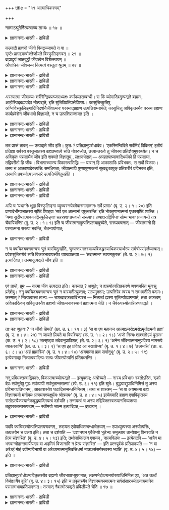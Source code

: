 +++
title = "११ आत्माधिकरणम्"

+++

नात्माऽश्रुतेर्नित्यत्वाच्च ताभ्यः ॥ १७ ॥  
<details><summary>ज्ञानानन्द-भारती - द्राविडी</summary>

नात्माअच्रुदेर्नित्यत्वाच्च ताप्य: ॥ १७ ॥
</details>

कल्पादौ ब्रह्मणो जीवो वियद्वज्जायते न वा ॥  
सृष्टेः प्रागद्वयत्वोक्तेर्जायते विस्फुलिङ्गवत् ॥ २१ ॥  
ब्रह्माद्वयं जातबुद्धौ जीवत्वेन विशेत्स्वयम् ॥  
औपाधिकं जीवजन्म नित्यत्वं वस्तुतः श्रुतम् ॥ २२ ॥  
<details><summary>ज्ञानानन्द-भारती - द्राविडी</summary>

--वैयासिग न्यायमाला
</details>

<details><summary>ज्ञानानन्द-भारती - द्राविडी</summary>

कल्बत्तिऩ् आरम्बत्तिल् पिरह्मत्तिऩिडमिरुन्दु आगासम् पोल, जीवऩ् उण्डागिऱाऩा, इल्लैया? स्रुष् टिक्कु मुऩ्ऩाल् (पिरह्मत्तिऱ्कु) इरण्डावदऱ्ऱदऩ्मै सॊल्लियिरुप्पदाल्, (जीवऩ्) उण्डागिऱाऩ्, तीप्पॊऱिबोल।
</details>

<details><summary>ज्ञानानन्द-भारती - द्राविडी</summary>

पिरह्मम् इरण्डावदऱ्ऱदु ताऩ्। (आऩाल्) स्रुष्टि क्कप्पट्टिरुक्कुम् पुत्तियिल् जीवत्तऩ्मैयुडऩ् ताऩे पुगुन्दुगॊळ्गिऱदु। (आगैयाल्) जीवऩुक्कु उत्पत्ति ऎऩ्बदु उबादियैक् कॊण्डुम्, नित्यत् तऩ्मै वास्तव मागवुम् सॊल्लप्पडुगिऱदु।
</details>

अस्त्यात्मा जीवाख्यः शरीरेन्द्रियपञ्जराध्यक्षः कर्मफलसम्बन्धी। स किं व्योमादिवदुत्पद्यते ब्रह्मणः, आहोस्विद्ब्रह्मवदेव नोत्पद्यते, इति श्रुतिविप्रतिपत्तेर्विशयः। कासुचिच्छ्रुतिषु अग्निविस्फुलिङ्गादिनिदर्शनैर्जीवात्मनः परस्माद्ब्रह्मण उत्पत्तिराम्नायते; कासुचित्तु अविकृतस्यैव परस्य ब्रह्मणः कार्यप्रवेशेन जीवभावो विज्ञायते, न च उत्पत्तिराम्नायत इति ।

<details><summary>ज्ञानानन्द-भारती - द्राविडी</summary>

(सिरुष्टियिऩ् आदियिल् आगासम् मुदलियवैगळ् उण्डावदुबोल् जीवऩुम् उण्डागिऱाऩा अल्लदु नित्यऩा ऎऩ्ऱु सन्देहम्। सिल सुरुदिगळिल् जीवऩुक्कु उत्पत्ति सॊल्लियिरुप्पदालुम्, सिल इडत्तिल् उत्पत्ति सॊल्लामल् पिरह्ममे जीवऩाग आऩदाग सॊल्लियि रुप्पदालुम् सन्देहम् एऱ्पडुगिऱदु। सिरुष्टिक्कु मुऩ्ऩाल् पिरह्मम् ऒऩ्ऱे इरुन्ददु। वेऱॊऩ्ऱु मिल्लै ऎऩ्ऱु सॊल्लियिरुप्पदालुम्, पिरह्मम् ऒऩ्ऱै अऱिन्दाल् ऎल्लाम् अऱिन्ददाग आगुम् ऎऩ्ऱु सॊल्लियिरुप्पदालुम् जीवऩुम् पिरह्मत्तिलिरुन्दु उण्डाऩदु नित्यऩिल्लै पॆरिय नॆरुप्पिलिरुन्दु सिऱिय नॆरुप्पु उण्डावदुबोल् पिरह्मत्तिलिरुन्दु जीवऩ् उण्डागिऱाऩ् ऎऩ्ऱु पूर्वबक्षम्।
</details>

<details><summary>ज्ञानानन्द-भारती - द्राविडी</summary>

पिरह्ममे ऒरुविद माऱुदलुमिल्लामल् पुत्तियिल् पिरवेसित्तु जीवऩाग आऩदाग सॊल्लियिरुप्पदाल् सिरुष्टिक्कु मुऩ्ऩाल् पिरह्मम् ऒऩ्ऱे इरुन्ददु ऎऩ्बदऱ्कुम् पिरदिक्ञैक्कुम् विरोदमिल्लै। जीवऩ् पिरह्मत्तैक् काट्टिलुम् वेऱल्ल। आगैयाल् जीवऩ् नित्यऩ्। जीवऩुक्कु उत्पत्ति नासङ्गळ् किडैयादु ऎऩ्ऱुम् सुरुदि कूऱुगिऱदु। उबादिगळिऩ् उत्पत्ति नासङ्गळैक् कॊण्डु सिल सुरुदिगळ् जीवऩुक्कु उत्पत्ति नासङ्गळैक् कूऱुगिऩ्ऱऩ। आगैयाल् जीव स्वरूबम् नित्यम्)।
</details>

<details><summary>ज्ञानानन्द-भारती - द्राविडी</summary>

सरीरम् इन्दिरियङ्गळ् सेर्न्द कूट्टिऱ्कु अत्यक्षऩाय् (ताऩ् सॆय्युम्) कर्माक्कळिऩ् पलऩुडऩ् सम्बन्दप्पडुबवऩाय् जीवऩ् ऎऩ्ऱ पॆयरुळ्ळ आत्मा इरुक्किऱदु। अवऩ्, आगासम् मुदलियदैप् पोल पिरह्मत्तिलिरुन्दु उण्डागिऱाऩा? अल्लदु पिरह्मत्तैप्पोलवे उण्डावदिल्लैया? ऎऩ्ऱु सुरुदिग ळुक्कुळ् वित्तियासम् इरुप्पदाल् सन्देहम्। सिल सुरुदिगळिल्, नॆरुप्पुप्पॊऱि मुदलाऩ तिरुष्टान् दङ्गळिऩाल्, परबिरह्मत्तिलिरुन्दु जीवात्मावुक्कु उत्पत्ति सॊल्लप्पडुगिऱदु; सिलवैगळिलो, विगारम् अडैयाद परबिरह्मत्तिऱ्के कार्यत्तिल् पुगुवदाल् जीवत्तऩ्मै अऱियप्पडुगिऱदु। उत्पत्तियुम् सॊल्लप् पडविल्लै ऎऩ्ऱु।
</details>

तत्र प्राप्तं तावत् — उत्पद्यते जीव इति। कुतः ? प्रतिज्ञानुपरोधादेव। ‘एकस्मिन्विदिते सर्वमिदं विदितम्’ इतीयं प्रतिज्ञा सर्वस्य वस्तुजातस्य ब्रह्मप्रभवत्वे सति नोपरुध्येत, तत्त्वान्तरत्वे तु जीवस्य प्रतिज्ञेयमुपरुध्येत। न च अविकृतः परमात्मैव जीव इति शक्यते विज्ञातुम् , लक्षणभेदात् — अपहतपाप्मत्वादिधर्मको हि परमात्मा, तद्विपरीतो हि जीवः। विभागाच्चास्य विकारत्वसिद्धिः — यावान् हि आकाशादिः प्रविभक्तः, स सर्वो विकारः। तस्य च आकाशादेरुत्पत्तिः समधिगता; जीवात्मापि पुण्यापुण्यकर्मा सुखदुःखयुक् प्रतिशरीरं प्रविभक्त इति, तस्यापि प्रपञ्चोत्पत्त्यवसरे उत्पत्तिर्भवितुमर्हति ।

<details><summary>ज्ञानानन्द-भारती - द्राविडी</summary>

पूर्बवक्षम्: अप्पडियिरुक्कैयिल्, जीवऩ् उण्डागिऱाऩ् ऎऩ्ऱु एऱ्पडुगिऱदु ऎदिऩाल्? पिरदिक्ञै ऒत्तुप् पोवदऱ्कागवे, “ऒऩ्ऱु अऱियप्पट्टाल् इदु ऎल्लाम् अऱियप्पट्टदागुम्” ऎऩ्ऱ इन्द पिरदिक्ञै ऎल्ला वस्तु समूहत्तिऱ्कुम् पिरह्मत्तिलिरुन्दु - उण्डागुम् तऩ्मै इरुन्ददेयाऩाल्, पादिक्कप्पडादु ; जीवऩ् वेऱु तत्वमायिरुन्दालो, इन्द पिरदिक्ञै पादिक्कप्पडुम्।
</details>

<details><summary>ज्ञानानन्द-भारती - द्राविडी</summary>

विगारमडैयाद परमात्मावे जीवऩ् ऎऩ्ऱु अऱिन्दु कॊळ्ळ मुडियादु, लक्षणत्तिल् पेदमिरुप् पदाल् पाबमऱ्ऱ तऩ्मै मुदलिय तर्मङ्गळै युडैयदु अल्लवा परमात्मा; अदऱ्कु नेर्माऱायिरुप्पदु अल्लवा? जीवऩ्।
</details>

<details><summary>ज्ञानानन्द-भारती - द्राविडी</summary>

पिरिवु इरुप्पदालुम् इवऩुक्कु विगारत्तऩ्मै (उण्डागिऱ तऩ्मै) सित्तिक्किऱदु। आगासम् मुदलाऩदु ऎदॆल्लाम् पिरिवुळ्ळदायिरुक्किऱदो अदु ऎल्लाम् विगारम् अन्द आगासम् मुदलाऩदिऱ्को उत्पत्ति अऱियप्पडुगिऱदु, जीवात्मावुम् पुण्णिय पाब कर्माक् कळैयुडैयवऩ्, सुग तुक्कङ्गळुळ्ळवऩ्, ऒव्वॊरु सरीरत्तिलुम् पिरिन्दु इरुप्पवऩ् ऎऩ्बदिऩाल् अवऩुक्कुम् पिरबञ्जत्तिऩ् उत्पत्ति समयत्तिल् उत्पत्ति इरुक्कवेण्डियदु न्यायम्।
</details>

अपि च ‘यथाग्नेः क्षुद्रा विस्फुलिङ्गा व्युच्चरन्त्येवमेवास्मादात्मनः सर्वे प्राणाः’ (बृ. उ. २। १। २०) इति प्राणादेर्भोग्यजातस्य सृष्टिं शिष्ट्वा ‘सर्व एत आत्मानो व्युच्चरन्ति’ इति भोक्तॄणामात्मनां पृथक्सृष्टिं शास्ति । ‘यथा सुदीप्तात्पावकाद्विस्फुलिङ्गाः सहस्रशः प्रभवन्ते सरूपाः। तथाक्षराद्विविधाः सोम्य भावाः प्रजायन्ते तत्र चैवापियन्ति’ (मु. उ. २। १। १) इति च जीवात्मनामुत्पत्तिप्रलयावुच्येते, सरूपवचनात् — जीवात्मानो हि परमात्मना सरूपा भवन्ति, चैतन्ययोगात्;

<details><summary>ज्ञानानन्द-भारती - द्राविडी</summary>

मेलुम्, "अक्ऩियिलिरुन्दु सिऱिय पॊऱिगळ् ऎव्विदम्) वॆळिक्किळम्बुगिऩ्ऱऩवो, अप्पडिये इन्द आत्माविलिरुन्दु ऎल्ला पिराणऩ्गळुम्" (पिरुहत्। II। १- २०) ऎऩ्ऱु पिराणऩ् मुदलिय पोक्यक् कूट्टत्तिऩ् स्रुष्टियै सॊल्लिविट्टु, “इन्द ऎल्ला आत्माक् कळुम् वॆळिक्किळम्बुगिऩ्ऱऩ” ऎऩ्ऱु पोक्ताक्कळागिय आत्माक्कळुक्कुम् तऩियाग स्रुष्टियै सॊल्लुगिऱदु। ‘नऩ्गु ज्वलिक्किऱ अक्ऩियिलिरुन्दु आयिरक्कणक्काग अदे रूबमुळ्ळदाग पॊऱिगळ् ऎव्विदम् एऱ्पडुगिऩ्ऱ ऩवो, अप्पडिये हेसोम्य अक्षरत्तिलिरुन्दु पलविदमाऩ वस्तुक्कळ् उण्डागिऩ्ऱऩ अदिलेये लयिक्किऩ्ऱऩ' (मुण्डग। II।१-१) ऎऩ्ऱुम् जीवात्माक्क ळुक्कु उत्पत्तियुम् लयमुम् सॊल्लप्पडुगिऩ्ऱऩ। 'अदे रूबम्' ऎऩ्ऱु सॊल्वदाल् सैदऩ्य सम्बन्दमिरुप्पदाल् परमात्मावुडऩ् जीवात्माक्कळ्दाऩ् अदे रूबत्तुडऩिरुप्पवर्गळ्।
</details>

न च क्वचिदश्रवणमन्यत्र श्रुतं वारयितुमर्हति, श्रुत्यन्तरगतस्याप्यविरुद्धस्याधिकस्यार्थस्य सर्वत्रोपसंहर्तव्यत्वात्। प्रवेशश्रुतिरप्येवं सति विकारभावापत्त्यैव व्याख्यातव्या — ‘तदात्मानꣳ स्वयमकुरुत’ (तै. उ. २। ७। १) इत्यादिवत्। तस्मादुत्पद्यते जीव इति ॥

<details><summary>ज्ञानानन्द-भारती - द्राविडी</summary>

ओरिडत्तिल् सॊल्लामलिरुप्पदु वेऱु इडत्तिल् सॊल्लिरुप्पदैत् तडुक्क योक्कियदैयऱ्ऱदु। वेऱु सुरुदियिलिरुन्दालुम् विरोदमल्लाद अदिगमाऩ विषयमुम् ऎल्लाविडङ्गळिलुम् सेर्त्तुक्कॊळ्ळ वेण्डियदाल् इव्विदमिरुप्पदाल् पिरवेसिक्किऱदु ऎऩ्ऱ सुरुदियुम्गूड विगारत्तऩ्मैयै अडैवदागवे वियाक्याऩम् सॆय्यप्पडवेण्डुम्” “अदु तऩ्ऩैत् ता ऩागवे सॆय्दुगॊण्डदु” ऎऩ्बदु मुदलियदैप् पोल।
</details>

<details><summary>ज्ञानानन्द-भारती - द्राविडी</summary>

आगैयाल् जीवऩ् उत्पत्तियागिऱाऩ् ऎऩ्ऱु।
</details>

एवं प्राप्ते, ब्रूमः — नात्मा जीव उत्पद्यत इति। कस्मात् ? अश्रुतेः; न ह्यस्योत्पत्तिप्रकरणे श्रवणमस्ति भूयःसु प्रदेशेषु। ननु क्वचिदश्रवणमन्यत्र श्रुतं न वारयतीत्युक्तम्; सत्यमुक्तम्; उत्पत्तिरेव त्वस्य न सम्भवतीति वदामः। कस्मात् ? नित्यत्वाच्च ताभ्यः — चशब्दादजत्वादिभ्यश्च — नित्यत्वं ह्यस्य श्रुतिभ्योऽवगम्यते, तथा अजत्वम् अविकारित्वम् अविकृतस्यैव ब्रह्मणो जीवात्मनावस्थानं ब्रह्मात्मना चेति। न चैवंरूपस्योत्पत्तिरुपपद्यते ।

<details><summary>ज्ञानानन्द-भारती - द्राविडी</summary>

सित्तान्दम्: इव्विदम् एऱ्पडुम्बोदु सॊल्गि ऱोम्; जीवऩागिय आत्मा उण्डावदिल्लैयॆऩ्ऱु एऩ्? “सिरवणमिल्लाददिऩाल्" उत्पत्ति पिरगरणत्तिल् अनेग इडङ्गळिल् इवऩुक्कुच् चिरवणम् इल्लै।
</details>

<details><summary>ज्ञानानन्द-भारती - द्राविडी</summary>

ओरिडत्तिल् सॊल्लप्पडाददु वेऱिडत्तिल् सॊल्लि यिरुप्पदैत् तडुक्कादु ऎऩ्ऱु सॊल्लप्पट्टदे यॆऩ्ऱाल् सॊऩ्ऩदु वास्तवम्। आऩाल् इवऩुक्कु उत्पत्तिये सम्बविक्कादु ऎऩ्ऱु सॊल्गिऱोम्। ऎदिऩाल्? "अवैगळिलिरुन्दु नित्यमायिरुप्पदालुम्” “उम्” ऎऩ्ऱ सप्तत्तिऩाल् पिऱप्पऱ्ऱदु ऎऩ्बदु मुदलियदिलिरुन्दुम् सुरुदिगळिलिरुन्दु इवऩुडैय नित्यत्तऩ्मै अल्लवा अऱियप्पडुगिऱदु; अप्पडिये पिऱप्पऱ्ऱदऩ्मै, विगारमडैयाद तऩ्मै, विगारमडैयाद पिरह्मत्तिऱ्के जीवस्वरूबमागवुम् पिरह्मस्वरूबमागवुम् इरुत्तल् ऎऩ्ऱुम् इव्विद स्वरूबम् उळ्ळदऱ्को उत्पत्ति पॊरुन्दादु।
</details>

ताः काः श्रुतयः ? ‘न जीवो म्रियते’ (छा. उ. ६। ११। ३) ‘स वा एष महानज आत्माऽजरोऽमरोऽमृतोऽभयो ब्रह्म’ (बृ. उ. ४। ४। २५) ‘न जायते म्रियते वा विपश्चित्’ (क. उ. १। २। १८) ‘अजो नित्यः शाश्वतोऽयं पुराणः’ (क. उ. १। २। १८) ‘तत्सृष्ट्वा तदेवानुप्राविशत्’ (तै. उ. २। ६। १) ‘अनेन जीवेनात्मनानुप्रविश्य नामरूपे व्याकरवाणि’ (छा. उ. ६। ३। २) ‘स एष इह प्रविष्ट आ नखाग्रेभ्यः’ (बृ. उ. १। ४। ७) ‘तत्त्वमसि’ (छा. उ. ६। ८। ७) ‘अहं ब्रह्मास्मि’ (बृ. उ. १। ४। १०) ‘अयमात्मा ब्रह्म सर्वानुभूः’ (बृ. उ. २। ५। १९) इत्येवमाद्या नित्यत्ववादिन्यः सत्यः जीवस्योत्पत्तिं प्रतिबध्नन्ति ।

<details><summary>ज्ञानानन्द-भारती - द्राविडी</summary>

अन्द सुरुदिगळ् ऎवै? "जीवऩ् इऱप्पदिल्लै” (सान्। VI-११-३), “अन्द इन्द आत्मा पॆरिदु, पिऱप्पऱ्ऱदु, जरैयऱ्ऱदु, मरणमऱ्ऱदु, अऴिवऱ्ऱदु, पयमऱ्ऱदु, पिरह्मम्” (पिरुहत्। IV।४-२५), "ञाऩस्वरूबऩ् पिऱप्प तिल्लै, इऱप्पदुमिल्लै” (काडग। II-१८) “इवर् पिऱप्पऱ् ऱवर्, नित्यर्, सासुवदर्, पुराणर्” (काडग। II-१८) “अदै स्रुष्टित्तुविट्टु अदिलेये उळ्ळे पुगुन्ददु”(तैत्ति रीय। II।६-१), “इन्द जीवात्मस्वरूबमाग उळ्ळे पुगुन्दु नामरूबङ्गळै वियागरणम् सॆय्वेऩ्” (सान्।VI।३-२), “अन्द, इवर् इङ्गे नगङ्गळिऩ् नुऩिगळ् वरै नुऴैन् दिरुक्किऱार्” (पिरुहत्।I।४-७), "अदुवाग नी इरुक्किऱाय्" (सान्। VI।८-७), "नाऩ् पिरह्ममाग इरुक्किऱेऩ्" (पिरुहत्। १।४-१०), “ऎल्लावऱ्ऱैयुम् अऩुबविक्कुम् इन्द आत्मा पिरह्मम्" (पिरुहत्। II।५-१९) ऎऩ्बदु मुदलाऩवैगळ् नित्यत्तऩ्मैयै सॊल्वदाग इरुन्दु कॊण्डु जीवऩुडैय उत्पत्तियैत् तडुक्किऩ्ऱऩ।
</details>

ननु प्रविभक्तत्वाद्विकारः, विकारत्वाच्चोत्पद्यते — इत्युक्तम्; अत्रोच्यते — नास्य प्रविभागः स्वतोऽस्ति, ‘एको देवः सर्वभूतेषु गूढः सर्वव्यापी सर्वभूतान्तरात्मा’ (श्वे. उ. ६। ११) इति श्रुतेः। बुद्ध्याद्युपाधिनिमित्तं तु अस्य प्रविभागप्रतिभानम् , आकाशस्येव घटादिसम्बन्धनिमित्तम्। तथा च शास्त्रम् — ‘स वा अयमात्मा ब्रह्म विज्ञानमयो मनोमयः प्राणमयश्चक्षुर्मयः श्रोत्रमयः’ (बृ. उ. ४। ४। ५) इत्येवमादि ब्रह्मण एवाविकृतस्य सतोऽस्यैकस्यानेकबुद्ध्यादिमयत्वं दर्शयति। तन्मयत्वं च अस्य तद्विविक्तस्वरूपानभिव्यक्त्या तदुपरक्तस्वरूपत्वम् — स्त्रीमयो जाल्म इत्यादिवत् — द्रष्टव्यम् ।

<details><summary>ज्ञानानन्द-भारती - द्राविडी</summary>

पिरिवुबट्टिरुप्पदाल् विगारम्, विगारमायिरुप्पदाल् उण्डागिऱदु, ऎऩ्ऱु सॊल्लप्पट्टदेयॆऩ्ऱाल्, अव्विषयत्तिल् सॊल्गिऱोम्। इवऩुक्कु पिरिवु ताऩागक् किडैयादु, “ऒरे तेवर्, ऎल्ला पिराणिगळिडत्तिलुम् मऱैन्दिरुप्पवर्। ऎङ्गुम् वियाबिक् किऱवर्, ऎल्ला पिराणिगळुक्कुम् उळ्ळेयुळ्ळ आत्मा” (सुवेदा। VI।११) ऎऩ्ऱ सुरुदियिऩाल्, आऩाल् पुत्ति मुदलाऩ उबादि निमित्तमाग, आगासत्तिऱ्कु कुडम् मुदलि यदुडऩ् सम्बन्दत्तै निमित्तमागवुळ्ळदु पोल, पिरिवु पोल् तोऱ्ऱम् उण्डु। अप्पडिये “अदे इन्द आत्मा पिरह्मम्, विक्ञाऩमयऩ्, मऩोमयऩ्, पिराणमयऩ्, सर्मयऩ्, सुरोत्रमयऩ्" (पिरुहत्। VI।४-५), ऎऩ्बदु मुदलाऩ सास्तिरम् विगारत्तै अडैयामलिरुक्किऱ इन्द ऒऩ्ऱायिरुक्कुम् पिरह्मत्तिऱ्के पल पुत्ति मुदलाऩमयमायिरुक्कुम् तऩ्मैयैक् काट्टुगिऱदु। “अदु मयमायिरुप्पदु" ऎऩ्बदु सुत्तमाऩ तऩिप्पट्ट स्वरूबम् विळङ्गाददिऩाल् अदऩुडऩ् कलन्द स्वरूबत्तु टऩिरुप्पदु, जाल्मऩ (स्तिरीलोलऩ्) स्तिरीमयऩ् ऎऩ्बदु मुदलियदैप्पोल अऱियवेण्डुम्।
</details>

यदपि क्वचिदस्योत्पत्तिप्रलयश्रवणम् , तदप्यत एवोपाधिसम्बन्धान्नेतव्यम् — उपाध्युत्पत्त्या अस्योत्पत्तिः, तत्प्रलयेन च प्रलय इति। तथा च दर्शयति — ‘प्रज्ञानघन एवैतेभ्यो भूतेभ्यः समुत्थाय तान्येवानु विनश्यति न प्रेत्य संज्ञास्ति’ (बृ. उ. ४। ५। १३) इति; तथोपाधिप्रलय एवायम् , नात्मविलयः — इत्येतदपि — ‘अत्रैव मा भगवान्मोहान्तमापीपदन्न वा अहमिमं विजानामि न प्रेत्य संज्ञास्ति’ — इति प्रश्नपूर्वकं प्रतिपादयति — ‘न वा अरेऽहं मोहं ब्रवीम्यविनाशी वा अरेऽयमात्मानुच्छित्तिधर्मा मात्राऽसंसर्गस्त्वस्य भवति’ (बृ. उ. ४। ५। १४) — इति ।

<details><summary>ज्ञानानन्द-भारती - द्राविडी</summary>

ऎङ्गेयावदु ऒरु इडत्तिल् इवऩुक्कु उत्पत्ति पिरळयम् सॊल्लप्पट्टिरुन्दाल् अदुवुम् इन्द उबादि सम्बन्दत्तिऩालेये, सरिप्पडुत्तिक्कॊळ्ळ वेण्डुम्, उबादियिऩ् उत्पत्तियाल् इवऩुक्कु उत्पत्ति, अदिऩ् पिरळयत्तिऩाल् इवऩुक्कु पिरळयम् ऎऩ्ऱु। अप्पडिये ‘पिरक्ञाऩगऩऩाय् इरुप्पवऩे (सरीरङ्गळाग माऱिय) इन्द पूदङ्गळैयॊट्टि किळम्बि (पिऱन्दु) अवैगळै अऩुसरित्ते लयमडैगिऱाऩ्। पिऱगु अऱिवु इल्लै” (पिरुहत्। IV। ५-१३) ऎऩ्बदु काट्टुगिऱदु। अप्पडिये इदु उबादियिऩ् नासमे तविर आत्माविऩ् नासमिल्लै, ऎऩ्ऱ इदैयुम् अङ्गेये "ताङ्गळ् ऎऩ्ऩै मयङ्गुम्बडि सॆय्दुविट्टीर्गळ् किळम्बिऩ पिऱगु अऱिवु इल्लैयॆऩ्ऱ इदै नाऩ् नऩ्गु अऱियविल्लै” ऎऩ्ऱु केळ्वियै मुऩ्ऩिट्टु ‘अये! नाऩ् उऩक्कु मयक्कत्तै सॊल्लविल्लै। इन्द आत्मा विगारमडैयाददुदाऩ्, नासत्तैत्तर्ममायुडैयदल्ल विषयङ्गळुडऩ् सम्बन्द मिल्लै ऎऩ्बदु ताऩ् इवऩुक्कु एऱ्पडुगिऱदु' (पिरुहत्। IV।५-१४) ऎऩ्ऱु ऎडुत्तुक्काट्टुगिऱदु।
</details>

प्रतिज्ञानुपरोधोऽप्यविकृतस्यैव ब्रह्मणो जीवभावाभ्युपगमात्; लक्षणभेदोऽप्यनयोरुपाधिनिमित्त एव, ‘अत ऊर्ध्वं विमोक्षायैव ब्रूहि’ (बृ. उ. ४। ३। १५) इति च प्रकृतस्यैव विज्ञानमयस्यात्मनः सर्वसंसारधर्मप्रत्याख्यानेन परमात्मभावप्रतिपादनात्। तस्मात् नैवात्मोत्पद्यते प्रविलीयते चेति ॥ १७ ॥

<details><summary>ज्ञानानन्द-भारती - द्राविडी</summary>

विगारमडैयाद पिरह्मत्तिऱ्के जीवत्तऩ्मै यॆऩ्ऱु ऒप्पुक्कॊळ्वदाल् पिरदिक्ञैक्कुम् कॆडुदलिल् लै। इव्विरण्डिऱ्कुळ् लक्षणत्तिलुळ्ळ पेदमुम् उबा तियै निमित्तमायुळ्ळदुदाऩ्, “इदऱ्कु मेल् मोक्षत्तै युत्तेसित्ते सॊल्लुङ्गळ्” (पिरुहत्।VI।३-१५) ऎऩ्ऱु पिरगिरुदमायिरुक्कुम् विक्ञाऩमयऩाऩ आत्मावुक्के ऎल्ला संसार तर्मङ्गळैयुम् मऱुत्तु परमात्मावा यिरुक्कुम् तऩ्मैयै ऎडुत्तुक्काट्टु वदिऩाल्।
</details>

<details><summary>ज्ञानानन्द-भारती - द्राविडी</summary>

आगैयाल् आत्मा उण्डावदे किडैयादु। नासम् अडैवदुमिल्लै ऎऩ्ऱु।
</details>

